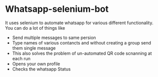 # Whatsapp-selenium-bot
It uses selenium to automate whatsapp for various different functionality.
<br/>
You can do a lot of things like
<ul>
  <li>Send multiple messages to same persion</li>
  <li>Type names of various contancts and without creating a group send them single message</li>
  <li>This also solves the problem of un-automated QR code scnanning at each run</li>
  <li>Opens your own profile </li>
  <li>Checks the whatsapp Status</li>
  </ul>
  
